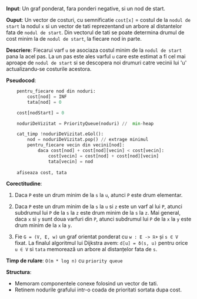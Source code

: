 __Input__: Un graf ponderat, fara ponderi negative, si un nod de start.

__Ouput__: Un vector de costuri, cu semnificatie `cost[x]` = costul de la `nodul de start` la nodul `x` si un vector de tati reprezentand un arbore al distantelor fata de `nodul de start`. Din vectorul de tati se poate determina drumul de cost minim la de `nodul de start`, la fiecare nod in parte.

__Descriere__: Fiecarui varf `u` se asociaza costul minim de la `nodul de start` pana la acel pas. La un pas este ales varful `u` care este estimat a fi cel mai aproape de `nodul de start` si se descopera noi drumuri catre vecinii lui 'u' actualizandu-se costurile acestora.

__Pseudocod__:
```python
    pentru_fiecare nod din noduri:
        cost[nod] = INF
        tata[nod] = 0

    cost[nodStart] = 0

    noduriDeVizitat = PriorityQueue(noduri) //  min-heap

    cat_timp !noduriDeVizitat.eGol():
        nod = noduriDeVizitat.pop() // extrage minimul
        pentru_fiecare vecin din vecini[nod]:
            daca cost[nod] + cost[nod][vecin] < cost[vecin]:
                cost[vecin] = cost[nod] + cost[nod][vecin]
                tata[vecin] = nod
    
    afiseaza cost, tata
```

__Corectitudine__:
1. Daca `P` este un drum minim de la `s` la `u`, atunci `P` este drum elementar.

2. Daca `P` este un drum minim de la `s` la `u` si `z` este un varf al lui `P`, atunci subdrumul lui `P` de la `s` la `z` este drum minim de la `s` la `z`. Mai general, daca `x` si `y` sunt doua varfuri din `P`, atunci subdrumul lui `P` de la `x` la `y` este drum minim de la `x` la `y`.

3. Fie `G = (V, E, w)` un graf orientat ponderat cu `w : E -> ℝ+` și `s ∈ V` fixat. La finalul algoritmul lui Dijkstra avem: <code>d[u] = &delta;(s, u)</code> pentru orice `u ∈ V` si `tata` memorează un arbore al distanțelor fata de `s`.

__Timp de rulare__: `O(m * log n)` cu `priority queue`

__Structura__:
- Memoram componentele conexe folosind un vector de tati.
- Retinem nodurile grafului intr-o coada de prioritati sortata dupa cost.
